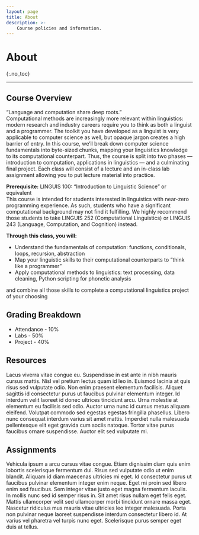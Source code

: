 ```yaml
---
layout: page
title: About
description: >-
    Course policies and information.
---
```


# About
{:.no_toc}

---

## Course Overview

“Language and computation share deep roots.” 
<br>
Computational methods are increasingly more relevant within linguistics: modern research and industry careers require you to think as both a linguist and a programmer. The toolkit you have developed as a linguist is very applicable to computer science as well, but opaque jargon creates a high barrier of entry. In this course, we’ll break down computer science fundamentals into byte-sized chunks, mapping your linguistics knowledge to its computational counterpart. Thus, the course is split into two phases — introduction to computation, applications in linguistics — and a culminating final project. Each class will consist of a lecture and an in-class lab assignment allowing you to put lecture material into practice.

<b>Prerequisite:</b> LINGUIS 100: “Introduction to Linguistic Science” or equivalent 
<br>
This course is intended for students interested in linguistics with near-zero programming experience. As such, students who have a significant computational background may not find it fulfilling. We highly recommend those students to take LINGUIS 252 (Computational Linguistics) or LINGUIS 243 (Language, Computation, and Cognition) instead.

<b>Through this class, you will:</b>
<ul>
<li>Understand the fundamentals of computation: functions, conditionals, loops, recursion, abstraction</li>
<li>Map your linguistic skills to their computational counterparts to “think like a programmer”</li>
<li>Apply computational methods to linguistics: text processing, data cleaning, Python scripting for phonetic analysis</li>
</ul>
and combine all those skills to complete a computational linguistics project of your choosing

## Grading Breakdown

<ul>
<li>Attendance - 10%</li>
<li>Labs - 50%</li>
<li>Project - 40%</li>
</ul>
    
## Resources

Lacus viverra vitae congue eu. Suspendisse in est ante in nibh mauris cursus mattis. Nisl vel pretium lectus quam id leo in. Euismod lacinia at quis risus sed vulputate odio. Non enim praesent elementum facilisis. Aliquet sagittis id consectetur purus ut faucibus pulvinar elementum integer. Id interdum velit laoreet id donec ultrices tincidunt arcu. Urna molestie at elementum eu facilisis sed odio. Auctor urna nunc id cursus metus aliquam eleifend. Volutpat commodo sed egestas egestas fringilla phasellus. Libero nunc consequat interdum varius sit amet mattis. Imperdiet nulla malesuada pellentesque elit eget gravida cum sociis natoque. Tortor vitae purus faucibus ornare suspendisse. Auctor elit sed vulputate mi.

## Assignments

Vehicula ipsum a arcu cursus vitae congue. Etiam dignissim diam quis enim lobortis scelerisque fermentum dui. Risus sed vulputate odio ut enim blandit. Aliquam id diam maecenas ultricies mi eget. Id consectetur purus ut faucibus pulvinar elementum integer enim neque. Eget mi proin sed libero enim sed faucibus. Sem integer vitae justo eget magna fermentum iaculis. In mollis nunc sed id semper risus in. Sit amet risus nullam eget felis eget. Mattis ullamcorper velit sed ullamcorper morbi tincidunt ornare massa eget. Nascetur ridiculus mus mauris vitae ultricies leo integer malesuada. Porta non pulvinar neque laoreet suspendisse interdum consectetur libero id. At varius vel pharetra vel turpis nunc eget. Scelerisque purus semper eget duis at tellus.
